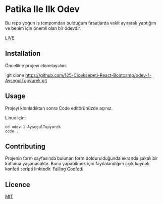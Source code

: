 # Patika Ile  Ilk Odev
Bu repo yoğun iş tempomdan bulduğum fırsatlarda vakit ayırarak yaptığım ve benim için önemli olan bir ödevdir. 

[LIVE](https://aysegultopyurek.github.io/125-Ciceksepeti-React-Bootcamp-odev-1/)
 
## Installation
Öncelikle projeyi clonelayalım.

`git clone https://github.com/125-Ciceksepeti-React-Bootcamp/odev-1-AysegulTopyurek.git

## Usage

Projeyi klonladıktan sonra Code editörünüzde açınız.

Linux için:
```
cd odev-1-AysegulTopyurek
code .
```
## Contributing
Projenin form sayfasında bulunan form doldurulduğunda ekranda şakalı bir kutlama yaşanacaktır. Bunu yapabilmek için faydalandığım açık kaynak konfeti scripti linktedir.
[Falling Confetti](https://codepen.io/linrock/pen/Amdhr)

## Licence

[MIT](https://opensource.org/licenses/MIT)

